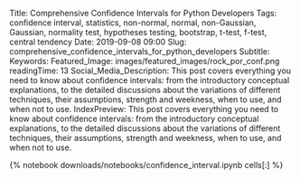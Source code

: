 Title: Comprehensive Confidence Intervals for Python Developers
Tags: confidence interval, statistics, non-normal, normal, non-Gaussian, Gaussian, normality test, hypotheses testing, bootstrap, t-test, f-test, central tendency
Date: 2019-09-08 09:00
Slug: comprehensive_confidence_intervals_for_python_developers
Subtitle:
Keywords: 
Featured_Image: images/featured_images/rock_por_conf.png
readingTime: 13
Social_Media_Description: This post covers everything you need to know about confidence intervals: from the introductory conceptual explanations, to the detailed discussions about the variations of different techniques, their assumptions, strength and weekness, when to use, and when not to use.
IndexPreview: This post covers everything you need to know about confidence intervals: from the introductory conceptual explanations, to the detailed discussions about the variations of different techniques, their assumptions, strength and weekness, when to use, and when not to use.

{% notebook downloads/notebooks/confidence_interval.ipynb cells[:] %}



